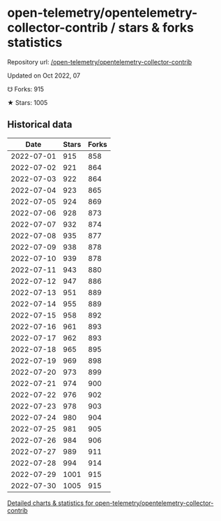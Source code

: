 # open-telemetry/opentelemetry-collector-contrib / stars & forks statistics

Repository url: [/open-telemetry/opentelemetry-collector-contrib](https://github.com/open-telemetry/opentelemetry-collector-contrib)

Updated on Oct 2022, 07

☋ Forks: 915

★ Stars: 1005

## Historical data
| Date | Stars | Forks |
|------|-------|-------|
| 2022-07-01 | 915 | 858 | 
| 2022-07-02 | 921 | 864 | 
| 2022-07-03 | 922 | 864 | 
| 2022-07-04 | 923 | 865 | 
| 2022-07-05 | 924 | 869 | 
| 2022-07-06 | 928 | 873 | 
| 2022-07-07 | 932 | 874 | 
| 2022-07-08 | 935 | 877 | 
| 2022-07-09 | 938 | 878 | 
| 2022-07-10 | 939 | 878 | 
| 2022-07-11 | 943 | 880 | 
| 2022-07-12 | 947 | 886 | 
| 2022-07-13 | 951 | 889 | 
| 2022-07-14 | 955 | 889 | 
| 2022-07-15 | 958 | 892 | 
| 2022-07-16 | 961 | 893 | 
| 2022-07-17 | 962 | 893 | 
| 2022-07-18 | 965 | 895 | 
| 2022-07-19 | 969 | 898 | 
| 2022-07-20 | 973 | 899 | 
| 2022-07-21 | 974 | 900 | 
| 2022-07-22 | 976 | 902 | 
| 2022-07-23 | 978 | 903 | 
| 2022-07-24 | 980 | 904 | 
| 2022-07-25 | 981 | 905 | 
| 2022-07-26 | 984 | 906 | 
| 2022-07-27 | 989 | 911 | 
| 2022-07-28 | 994 | 914 | 
| 2022-07-29 | 1001 | 915 | 
| 2022-07-30 | 1005 | 915 | 


[Detailed charts & statistics for open-telemetry/opentelemetry-collector-contrib](https://reviewgithub.com/rep/open-telemetry/opentelemetry-collector-contrib)
